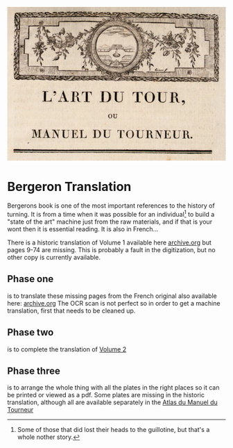 ![image from ldt](cover.png)
# Bergeron Translation

Bergerons book is one of the most important references to the history of turning. It is from a time when it was possible for an individual[^1] to build a "state of the art" machine just from the raw materials, and if that is your wont then it is essential reading. It is also in French...

There is a historic translation of Volume 1 available here [archive.org](https://archive.org/details/turnersmanualbe00berggoog) but pages 9-74 are missing. This is probably a fault in the digitization, but no other copy is currently available.

## Phase one
is to translate these missing pages from the French original also available here: [archive.org](https://archive.org/details/manueldutourneu00hamegoog)
The OCR scan is not perfect so in order to get a machine translation, first that needs to be cleaned up. 

## Phase two
is to complete the translation of [Volume 2](https://archive.org/details/manueldutourneur02berg_0)

## Phase three
is to arrange the whole thing with all the plates in the right places so it can be printed or viewed as a pdf. Some plates are missing in the historic translation, although all are available separately in the [Atlas du Manuel du Tourneur](https://archive.org/details/manueldutourneurberg)

[^1]: Some of those that did lost their heads to the guillotine[^2], but that's a whole nother story.
[^2]: This is no longer a concern.
